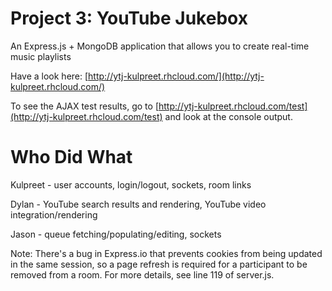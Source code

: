 Project 3: YouTube Jukebox
=====
An Express.js + MongoDB application that allows you to create real-time music playlists

Have a look here: [http://ytj-kulpreet.rhcloud.com/](http://ytj-kulpreet.rhcloud.com/)

To see the AJAX test results, go to [http://ytj-kulpreet.rhcloud.com/test](http://ytj-kulpreet.rhcloud.com/test) and look at the console output.

Who Did What
============
Kulpreet - user accounts, login/logout, sockets, room links

Dylan - YouTube search results and rendering, YouTube video integration/rendering

Jason - queue fetching/populating/editing, sockets

Note:
There's a bug in Express.io that prevents cookies from being updated in the same session, so a page refresh is required
for a participant to be removed from a room. For more details, see line 119 of server.js.